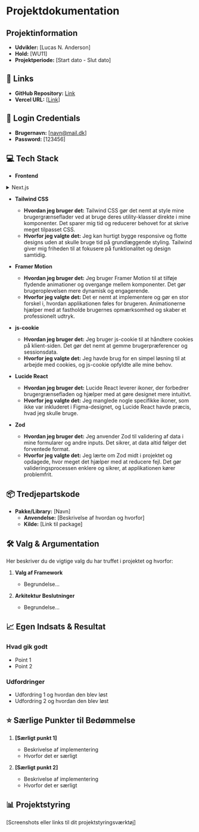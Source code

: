# Projektdokumentation

## Projektinformation

- **Udvikler:** [Lucas N. Anderson]
- **Hold:** [WU11]
- **Projektperiode:** [Start dato - Slut dato]

## 🔗 Links

- **GitHub Repository:** [Link]()
- **Vercel URL:** [[Link](https://din-meagler.vercel.app/)]

## 🔑 Login Credentials

- **Brugernavn:** [navn@mail.dk]
- **Password:** [123456]

## 💻 Tech Stack

- **Frontend**
<details>
    <summary>Next.js</summary>
    <p> 
        - **Hvordan jeg bruger det:** Jeg bruger Next.js som fundamentet for mit frontend-arbejde. Dets evne til at håndtere server-side rendering (SSR) og generering af statiske sider har været afgørende for at forbedre hastigheden og SEO'en på mit projekt.
    </p>
    <p>  
        - **Hvorfor jeg valgte det:** Jeg sætter pris på, hvordan det gør mine sider hurtigere og bedre optimeret til søgemaskiner. De indbyggede funktioner til routing og API-håndtering gør også udviklingsprocessen meget mere effektiv.
    </p>
</details>

- **Tailwind CSS**

  - **Hvordan jeg bruger det:** Tailwind CSS gør det nemt at style mine brugergrænseflader ved at bruge deres utility-klasser direkte i mine komponenter. Det sparer mig tid og reducerer behovet for at skrive meget tilpasset CSS.
  - **Hvorfor jeg valgte det:** Jeg kan hurtigt bygge responsive og flotte designs uden at skulle bruge tid på grundlæggende styling. Tailwind giver mig friheden til at fokusere på funktionalitet og design samtidig.

- **Framer Motion**

  - **Hvordan jeg bruger det:** Jeg bruger Framer Motion til at tilføje flydende animationer og overgange mellem komponenter. Det gør brugeroplevelsen mere dynamisk og engagerende.
  - **Hvorfor jeg valgte det:** Det er nemt at implementere og gør en stor forskel i, hvordan applikationen føles for brugeren. Animationerne hjælper med at fastholde brugernes opmærksomhed og skaber et professionelt udtryk.

- **js-cookie**

  - **Hvordan jeg bruger det:** Jeg bruger js-cookie til at håndtere cookies på klient-siden. Det gør det nemt at gemme brugerpræferencer og sessionsdata.
  - **Hvorfor jeg valgte det:** Jeg havde brug for en simpel løsning til at arbejde med cookies, og js-cookie opfyldte alle mine behov.

- **Lucide React**

  - **Hvordan jeg bruger det:** Lucide React leverer ikoner, der forbedrer brugergrænsefladen og hjælper med at gøre designet mere intuitivt.
  - **Hvorfor jeg valgte det:** Jeg manglede nogle specifikke ikoner, som ikke var inkluderet i Figma-designet, og Lucide React havde præcis, hvad jeg skulle bruge.

- **Zod**
  - **Hvordan jeg bruger det:** Jeg anvender Zod til validering af data i mine formularer og andre inputs. Det sikrer, at data altid følger det forventede format.
  - **Hvorfor jeg valgte det:** Jeg lærte om Zod midt i projektet og opdagede, hvor meget det hjælper med at reducere fejl. Det gør valideringsprocessen enklere og sikrer, at applikationen kører problemfrit.

## 📦 Tredjepartskode

- **Pakke/Library:** [Navn]
  - **Anvendelse:** [Beskrivelse af hvordan og hvorfor]
  - **Kilde:** [Link til package]

## 🛠 Valg & Argumentation

Her beskriver du de vigtige valg du har truffet i projektet og hvorfor:

1. **Valg af Framework**

   - Begrundelse...

2. **Arkitektur Beslutninger**
   - Begrundelse...

## 📈 Egen Indsats & Resultat

### Hvad gik godt

- Point 1
- Point 2

### Udfordringer

- Udfordring 1 og hvordan den blev løst
- Udfordring 2 og hvordan den blev løst

## ⭐ Særlige Punkter til Bedømmelse

1. **[Særligt punkt 1]**

   - Beskrivelse af implementering
   - Hvorfor det er særligt

2. **[Særligt punkt 2]**
   - Beskrivelse af implementering
   - Hvorfor det er særligt

## 📊 Projektstyring

[Screenshots eller links til dit projektstyringsværktøj]
